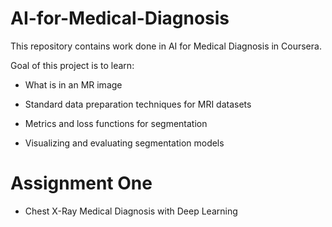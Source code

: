 # AI-for-Medical-Diagnosis
This repository contains work done in AI for Medical Diagnosis in Coursera.

Goal of this project is to learn:

* What is in an MR image

* Standard data preparation techniques for MRI datasets

* Metrics and loss functions for segmentation

* Visualizing and evaluating segmentation models

# Assignment One

* Chest X-Ray Medical Diagnosis with Deep Learning
